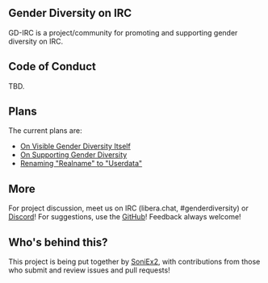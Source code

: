 ## Gender Diversity on IRC

GD-IRC is a project/community for promoting and supporting gender diversity on IRC.

## Code of Conduct

TBD.

## Plans

The current plans are:

- [On Visible Gender Diversity Itself](./gender-spec.md)
- [On Supporting Gender Diversity](./gender-enthusiasts.md)
- [Renaming "Realname" to "Userdata"](./userdata-spec.md)

## More

For project discussion, meet us on IRC (libera.chat, #genderdiversity) or [Discord](https://discord.gg/taZy7SRHWa)! For suggestions, use the [GitHub](https://github.com/gd-irc/gd-irc.github.io)! Feedback always welcome!

## Who's behind this?

This project is being put together by [SoniEx2](https://github.com/SoniEx2), with contributions from those who submit and review issues and pull requests!
